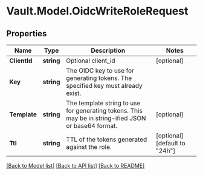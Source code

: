 # Vault.Model.OidcWriteRoleRequest

## Properties

Name | Type | Description | Notes
------------ | ------------- | ------------- | -------------
**ClientId** | **string** | Optional client_id | [optional] 
**Key** | **string** | The OIDC key to use for generating tokens. The specified key must already exist. | 
**Template** | **string** | The template string to use for generating tokens. This may be in string-ified JSON or base64 format. | [optional] 
**Ttl** | **string** | TTL of the tokens generated against the role. | [optional] [default to "24h"]

[[Back to Model list]](../README.md#documentation-for-models) [[Back to API list]](../README.md#documentation-for-api-endpoints) [[Back to README]](../README.md)

